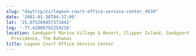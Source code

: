 ```yaml
---
slug: "daytrip/zz/lagoon-court-office-service-center_4638"
date: '2001-01-30T04:37:00'
lat: '25.075269457371842'
lng: '-77.42806792259216'
location: Sandyport Marina Village & Resort, Clipper Island, Sandyport, Nassau, New
  Providence, The Bahamas
title: Lagoon Court Office Service Center
---
```



